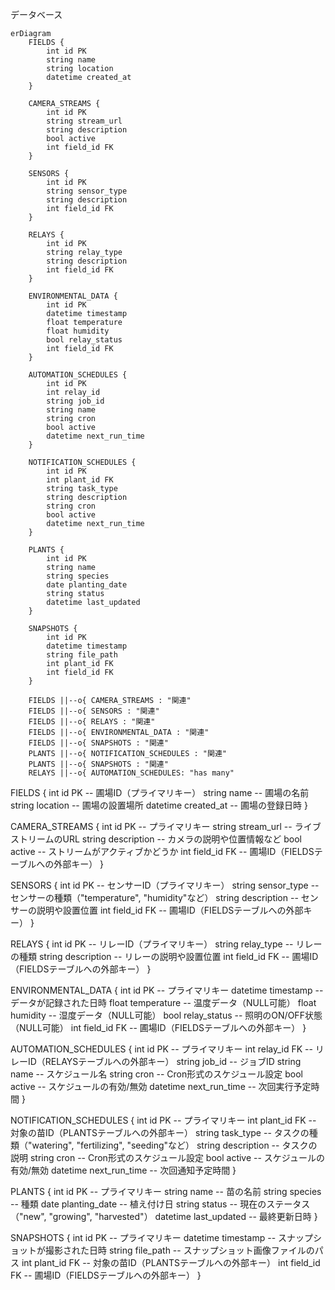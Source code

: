 データベース

```mermaid
erDiagram
    FIELDS {
        int id PK
        string name
        string location
        datetime created_at
    }

    CAMERA_STREAMS {
        int id PK
        string stream_url
        string description
        bool active
        int field_id FK
    }

    SENSORS {
        int id PK
        string sensor_type
        string description
        int field_id FK
    }

    RELAYS {
        int id PK
        string relay_type
        string description
        int field_id FK
    }

    ENVIRONMENTAL_DATA {
        int id PK
        datetime timestamp
        float temperature
        float humidity
        bool relay_status
        int field_id FK
    }

    AUTOMATION_SCHEDULES {
        int id PK
        int relay_id
        string job_id
        string name
        string cron
        bool active
        datetime next_run_time
    }

    NOTIFICATION_SCHEDULES {
        int id PK
        int plant_id FK
        string task_type
        string description
        string cron
        bool active
        datetime next_run_time
    }

    PLANTS {
        int id PK
        string name
        string species
        date planting_date
        string status
        datetime last_updated
    }

    SNAPSHOTS {
        int id PK
        datetime timestamp
        string file_path
        int plant_id FK
        int field_id FK
    }

    FIELDS ||--o{ CAMERA_STREAMS : "関連"
    FIELDS ||--o{ SENSORS : "関連"
    FIELDS ||--o{ RELAYS : "関連"
    FIELDS ||--o{ ENVIRONMENTAL_DATA : "関連"
    FIELDS ||--o{ SNAPSHOTS : "関連"
    PLANTS ||--o{ NOTIFICATION_SCHEDULES : "関連"
    PLANTS ||--o{ SNAPSHOTS : "関連"
    RELAYS ||--o{ AUTOMATION_SCHEDULES: "has many"
```

FIELDS {
    int id PK                -- 圃場ID（プライマリキー）
    string name              -- 圃場の名前
    string location          -- 圃場の設置場所
    datetime created_at      -- 圃場の登録日時
}

CAMERA_STREAMS {
    int id PK                -- プライマリキー
    string stream_url        -- ライブストリームのURL
    string description       -- カメラの説明や位置情報など
    bool active              -- ストリームがアクティブかどうか
    int field_id FK          -- 圃場ID（FIELDSテーブルへの外部キー）
}

SENSORS {
    int id PK                -- センサーID（プライマリキー）
    string sensor_type       -- センサーの種類（"temperature", "humidity"など）
    string description       -- センサーの説明や設置位置
    int field_id FK          -- 圃場ID（FIELDSテーブルへの外部キー）
}

RELAYS {
    int id PK                -- リレーID（プライマリキー）
    string relay_type        -- リレーの種類
    string description       -- リレーの説明や設置位置
    int field_id FK          -- 圃場ID（FIELDSテーブルへの外部キー）
}

ENVIRONMENTAL_DATA {
    int id PK                -- プライマリキー
    datetime timestamp       -- データが記録された日時
    float temperature        -- 温度データ（NULL可能）
    float humidity           -- 湿度データ（NULL可能）
    bool relay_status        -- 照明のON/OFF状態（NULL可能）
    int field_id FK          -- 圃場ID（FIELDSテーブルへの外部キー）
}

AUTOMATION_SCHEDULES {
    int id PK                -- プライマリキー
    int relay_id FK          -- リレーID（RELAYSテーブルへの外部キー）
    string job_id            -- ジョブID
    string name              -- スケジュール名
    string cron              -- Cron形式のスケジュール設定
    bool active              -- スケジュールの有効/無効
    datetime next_run_time   -- 次回実行予定時間
}

NOTIFICATION_SCHEDULES {
    int id PK                -- プライマリキー
    int plant_id FK          -- 対象の苗ID（PLANTSテーブルへの外部キー）
    string task_type         -- タスクの種類（"watering", "fertilizing", "seeding"など）
    string description       -- タスクの説明
    string cron              -- Cron形式のスケジュール設定
    bool active              -- スケジュールの有効/無効
    datetime next_run_time   -- 次回通知予定時間
}

PLANTS {
    int id PK                -- プライマリキー
    string name              -- 苗の名前
    string species           -- 種類
    date planting_date       -- 植え付け日
    string status            -- 現在のステータス（"new", "growing", "harvested"）
    datetime last_updated    -- 最終更新日時
}

SNAPSHOTS {
    int id PK                -- プライマリキー
    datetime timestamp       -- スナップショットが撮影された日時
    string file_path         -- スナップショット画像ファイルのパス
    int plant_id FK          -- 対象の苗ID（PLANTSテーブルへの外部キー）
    int field_id FK          -- 圃場ID（FIELDSテーブルへの外部キー）
}
